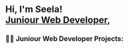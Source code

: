 <h1>Hi, I'm Seela! <br/><a href="https://github.com/seelasharon">Juniour Web Developer</a>, 

<h2>👨‍💻 Juniour Web Developer Projects:</h2>




[X]: https://x.com/sharonshukuru58?t=3SxwHfDglsWYt9UDp34hLA&s=09
[youtube]: https://www.youtube.com/@seelashukurus1838
[instagram]: https://x.com/sharonshukuru58?t=3SxwHfDglsWYt9UDp34hLA&s=09

<!--
**seelasharon/seelasharon** is a ✨ _special_ ✨ repository because its `README.md` (this file) appears on your GitHub profile.

Here are some ideas to get you started:

- 🔭 I’m currently working on ...
- 🌱 I’m currently learning ...
- 👯 I’m looking to collaborate on ...
- 🤔 I’m looking for help with ...
- 💬 Ask me about ...
- 📫 How to reach me: ...
- 😄 Pronouns: ...
- ⚡ Fun fact: ...
-->
